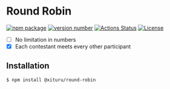 # Round Robin

[![npm package](https://img.shields.io/badge/npm%20i-@xituru/round--robin-brightgreen)](https://www.npmjs.com/package/@xituru/round-robin) [![version number](https://img.shields.io/npm/v/@xituru/round-robin?color=green&label=version)](https://github.com/xituru/round-robin/releases) [![Actions Status](https://github.com/xituru/round-robin/workflows/Release%20&%20Publish/badge.svg)](https://github.com/xituru/round-robin/actions) [![License](https://img.shields.io/github/license/xituru/round-robin)](https://github.com/xituru/round-robin/blob/main/LICENSE)

- [ ] No limitation in numbers
- [x] Each contestant meets every other participant

## Installation

```bash
$ npm install @xituru/round-robin
```

<!-- TODO -->
<!-- ## Usage -->
